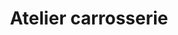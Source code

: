 ---
title: "Atelier carrosserie"
url: /varennes-sur-seine/atelier-carrosserie/
shop: Autowerkstatt
---